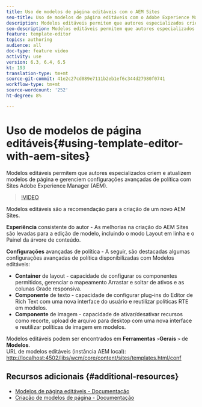 ```yaml
---
title: Uso de modelos de página editáveis com o AEM Sites
seo-title: Uso de modelos de página editáveis com o Adobe Experience Manager Sites
description: Modelos editáveis permitem que autores especializados criem e atualizem modelos de página e gerenciem configurações avançadas de política com a AEM Sites.
seo-description: Modelos editáveis permitem que autores especializados criem e atualizem modelos de página e gerenciem configurações avançadas de política com a Adobe Experience Manager Sites.
feature: template-editor
topics: authoring
audience: all
doc-type: feature video
activity: use
version: 6.3, 6.4, 6.5
kt: 193
translation-type: tm+mt
source-git-commit: 41e2c27cd089e7111b2eb1ef6c344d27980f0741
workflow-type: tm+mt
source-wordcount: '252'
ht-degree: 8%

---
```



# Uso de modelos de página editáveis{#using-template-editor-with-aem-sites}

Modelos editáveis permitem que autores especializados criem e atualizem modelos de página e gerenciem configurações avançadas de política com Sites Adobe Experience Manager (AEM).

>[!VIDEO](https://video.tv.adobe.com/v/326784/?quality=12&learn=on)

Modelos editáveis são a recomendação para a criação de um novo AEM Sites.

**Experiência** consistente do autor - As melhorias na criação do AEM Sites são levadas para a edição de modelo, incluindo o modo Layout em linha e o Painel da árvore de conteúdo.

**Configurações** avançadas de política - A seguir, são destacadas algumas configurações avançadas de política disponibilizadas com Modelos editáveis:

* **Container** de layout - capacidade de configurar os componentes permitidos, gerenciar o mapeamento Arrastar e soltar de ativos e as colunas Grade responsiva.
* **Componente** de texto - capacidade de configurar plug-ins do Editor de Rich Text com uma nova interface do usuário e reutilizar políticas RTE em modelos.
* **Componente** de imagem - capacidade de ativar/desativar recursos como recorte, upload de arquivo para desktop com uma nova interface e reutilizar políticas de imagem em modelos.

Modelos editáveis podem ser encontrados em **Ferramentas** `>`**Gerais** `>` de **Modelos**.\
URL de modelos editáveis (instância AEM local): [http://localhost:4502/libs/wcm/core/content/sites/templates.html/conf](http://localhost:4502/libs/wcm/core/content/sites/templates.html/conf)

## Recursos adicionais {#additional-resources}

* [Modelos de página editáveis - Documentação](https://docs.adobe.com/content/help/pt-BR/experience-manager-65/developing/platform/templates/page-templates-editable.translate.html)
* [Criação de modelos de página - Documentação](https://docs.adobe.com/content/help/en/experience-manager-65/authoring/siteandpage/templates.html)
